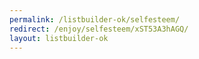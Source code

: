 ```yaml
---
permalink: /listbuilder-ok/selfesteem/
redirect: /enjoy/selfesteem/xST53A3hAGQ/
layout: listbuilder-ok
---
```

